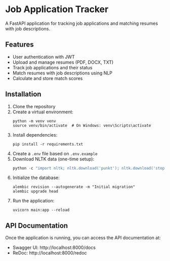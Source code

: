 # Job Application Tracker

A FastAPI application for tracking job applications and matching resumes with job descriptions.

## Features

- User authentication with JWT
- Upload and manage resumes (PDF, DOCX, TXT)
- Track job applications and their status
- Match resumes with job descriptions using NLP
- Calculate and store match scores

## Installation

1. Clone the repository
2. Create a virtual environment:
   ```
   python -m venv venv
   source venv/bin/activate  # On Windows: venv\Scripts\activate
   ```
3. Install dependencies:
   ```
   pip install -r requirements.txt
   ```
4. Create a `.env` file based on `.env.example`
5. Download NLTK data (one-time setup):
   ```python
   python -c "import nltk; nltk.download('punkt'); nltk.download('stopwords')"
   ```
6. Initialize the database:
   ```
   alembic revision --autogenerate -m "Initial migration"
   alembic upgrade head
   ```
7. Run the application:
   ```
   uvicorn main:app --reload
   ```

## API Documentation

Once the application is running, you can access the API documentation at:
- Swagger UI: http://localhost:8000/docs
- ReDoc: http://localhost:8000/redoc